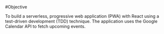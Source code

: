 #Objective

To build a serverless, progressive web application (PWA) with React using a
test-driven development (TDD) technique. The application uses the Google
Calendar API to fetch upcoming events.


